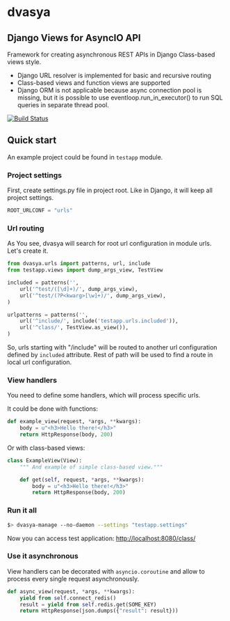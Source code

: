 # dvasya

## Django Views for AsyncIO API

Framework for creating asynchronous REST APIs in Django Class-based views style.

* Django URL resolver is implemented for basic and recursive routing
* Class-based views and function views are supported
* Django ORM is not applicable because async connection pool is missing,
but it is possible to use eventloop.run_in_executor() to run SQL queries in
separate thread pool.

[![Build Status](https://travis-ci.org/tumb1er/dvasya.svg?branch=master)](https://travis-ci.org/tumb1er/dvasya)

## Quick start

An example project could be found in `testapp` module.

### Project settings

First, create settings.py file in project root. Like in Django, it will
keep all project settings.

```python
ROOT_URLCONF = "urls"
```

### Url routing

As You see, dvasya will search for root url configuration in module urls.
Let's create it.

```python
from dvasya.urls import patterns, url, include
from testapp.views import dump_args_view, TestView

included = patterns('',
    url('^test/([\d]+)/', dump_args_view),
    url('^test/(?P<kwarg>[\w]+)/', dump_args_view),
)

urlpatterns = patterns('',
    url('^include/', include('testapp.urls.included')),
    url('^class/', TestView.as_view()),
)
```

So, urls starting with "/include" will be routed to another url configuration
defined by `included` attribute. Rest of path will be used to find a route
in local url configuration.

### View handlers

You need to define some handlers, which will process specific urls.

It could be done with functions:

```python
def example_view(request, *args, **kwargs):
    body = u"<h3>Hello there!</h3>"
    return HttpResponse(body, 200)
```

Or with class-based views:

```python
class ExampleView(View):
    """ And example of simple class-based view."""

    def get(self, request, *args, **kwargs):
        body = u"<h3>Hello there!</h3>"
        return HttpResponse(body, 200)
```

### Run it all

```sh
$> dvasya-manage --no-daemon --settings "testapp.settings"
```

Now you can access test application:
[http://localhost:8080/class/](http://localhost:8080/class/)

### Use it asynchronous

View handlers can be decorated with `asyncio.coroutine` and allow to process
every single request asynchronously.

```python
def async_view(request, *args, **kwargs):
    yield from self.connect_redis()
    result = yield from self.redis.get(SOME_KEY)
    return HttpResponse(json.dumps({"result": result}))
```
